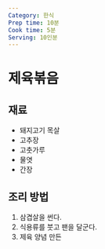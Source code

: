 ```yaml
---
Category: 한식
Prep time: 10분
Cook time: 5분
Serving: 10인분
---
```


# 제육볶음

## 재료
* 돼지고기 목살
* 고추장
* 고춧가루
* 물엿
* 간장

## 조리 방법
1. 삼겹살을 썬다.
2. 식용류를 붓고 팬을 달군다.
3. 제육 양념 만든